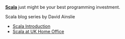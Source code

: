 [**Scala**](http://www.scala-lang.org/) just might be your best programming investment.

Scala blog series by David Ainslie

- [Scala Introduction](https://davidainslie.github.io/scala-blog-introduction/)
- [Scala at UK Home Office](https://davidainslie.github.io/scala-blog-uk-home-office/)